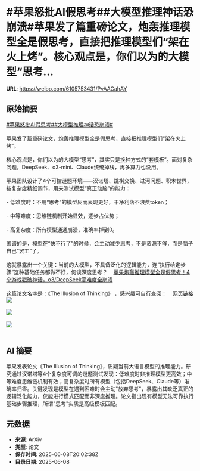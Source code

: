 # #苹果怒批AI假思考##大模型推理神话恐崩溃#苹果发了篇重磅论文，炮轰推理模型全是假思考，直接把推理模型们“架在火上烤”。核心观点是，你们以为的大模型“思考...

**URL**: https://weibo.com/6105753431/PvAACahAY

## 原始摘要

<a href="https://m.weibo.cn/search?containerid=231522type%3D1%26t%3D10%26q%3D%23%E8%8B%B9%E6%9E%9C%E6%80%92%E6%89%B9AI%E5%81%87%E6%80%9D%E8%80%83%23&amp;extparam=%23%E8%8B%B9%E6%9E%9C%E6%80%92%E6%89%B9AI%E5%81%87%E6%80%9D%E8%80%83%23" data-hide=""><span class="surl-text">#苹果怒批AI假思考#</span></a><a href="https://m.weibo.cn/search?containerid=231522type%3D1%26t%3D10%26q%3D%23%E5%A4%A7%E6%A8%A1%E5%9E%8B%E6%8E%A8%E7%90%86%E7%A5%9E%E8%AF%9D%E6%81%90%E5%B4%A9%E6%BA%83%23&amp;extparam=%23%E5%A4%A7%E6%A8%A1%E5%9E%8B%E6%8E%A8%E7%90%86%E7%A5%9E%E8%AF%9D%E6%81%90%E5%B4%A9%E6%BA%83%23" data-hide=""><span class="surl-text">#大模型推理神话恐崩溃#</span></a><br><br>苹果发了篇重磅论文，炮轰推理模型全是假思考，直接把推理模型们“架在火上烤”。<br><br>核心观点是，你们以为的大模型“思考”，其实只是换种方式的“套模板”。面对复杂问题，DeepSeek、o3-mini、Claude统统掉线，再多算力也没用。<br><br>苹果团队设计了4个可控谜题环境——汉诺塔、跳棋交换、过河问题、积木世界，按复杂度精细调节，用来测试模型“真正动脑”的能力：<br><br>- 低难度时：不用“思考”的模型反而表现更好，干净利落不浪费token；<br>    <br>- 中等难度：思维链机制开始显效，逐步占优势；<br>    <br>- 高复杂度：所有模型通通崩溃，准确率掉到0。<br>    <br>离谱的是，模型在“快不行了”的时候，会主动减少思考，不是资源不够，而是脑子自己“罢工”了。<br>    <br>这就暴露出一个关键：当前的大模型，不具备泛化的逻辑能力，连“执行给定步骤”这种基础任务都做不好，何谈深度思考？<a href="https://weibo.cn/sinaurl?u=https%3A%2F%2Fmp.weixin.qq.com%2Fs%2FWRPjXZRm4QRGOUzsJ4FxGA" data-hide=""><span class="url-icon"><img style="width: 1rem;height: 1rem" src="https://h5.sinaimg.cn/upload/2015/09/25/3/timeline_card_small_web_default.png" referrerpolicy="no-referrer"></span><span class="surl-text">苹果炮轰推理模型全是假思考！4个游戏戳破神话，o3/DeepSeek高难度全崩溃</span></a><br><br>这篇论文名字是：《The Illusion of Thinking》 ，感兴趣可自行查阅：<a href="https://weibo.cn/sinaurl?u=https%3A%2F%2Fml-site.cdn-apple.com%2Fpapers%2Fthe-illusion-of-thinking.pdf" data-hide=""><span class="url-icon"><img style="width: 1rem;height: 1rem" src="https://h5.sinaimg.cn/upload/2015/09/25/3/timeline_card_small_web_default.png" referrerpolicy="no-referrer"></span><span class="surl-text">网页链接</span></a><img style="" src="https://tvax4.sinaimg.cn/large/006Fd7o3ly1i27yrmvzjuj30u00b2mzf.jpg" referrerpolicy="no-referrer"><br><br><img style="" src="https://tvax1.sinaimg.cn/large/006Fd7o3ly1i27yqr5rgjj30tg0ekae8.jpg" referrerpolicy="no-referrer"><br><br><img style="" src="https://tvax4.sinaimg.cn/large/006Fd7o3ly1i27yqwnvfjj30u00x14ap.jpg" referrerpolicy="no-referrer"><br><br>

## AI 摘要

苹果发表论文《The Illusion of Thinking》，质疑当前大语言模型的推理能力。研究通过汉诺塔等4个复杂度可调的谜题测试发现：低难度时非推理模型更高效；中等难度思维链机制有效；高复杂度时所有模型（包括DeepSeek、Claude等）准确率归零。关键发现是模型在遇到困难时会主动"放弃思考"，暴露出其缺乏真正的逻辑泛化能力，仅能进行模式匹配而非深度推理。论文指出现有模型无法可靠执行基础步骤推理，所谓"思考"实质是高级模板匹配。

## 元数据

- **来源**: ArXiv
- **类型**: 论文
- **保存时间**: 2025-06-08T20:02:38Z
- **目录日期**: 2025-06-08
